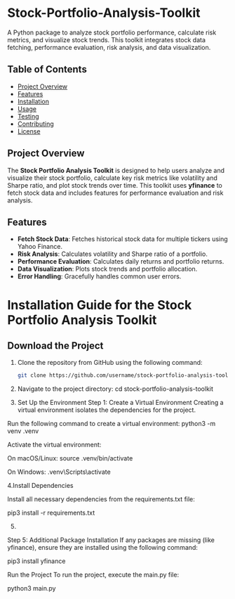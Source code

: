 # Stock-Portfolio-Analysis-Toolkit

A Python package to analyze stock portfolio performance, calculate risk metrics, and visualize stock trends. This toolkit integrates stock data fetching, performance evaluation, risk analysis, and data visualization.

## Table of Contents
- [Project Overview](#project-overview)
- [Features](#features)
- [Installation](#installation)
- [Usage](#usage)
- [Testing](#testing)
- [Contributing](#contributing)
- [License](#license)

## Project Overview

The **Stock Portfolio Analysis Toolkit** is designed to help users analyze and visualize their stock portfolio, calculate key risk metrics like volatility and Sharpe ratio, and plot stock trends over time. This toolkit uses **yfinance** to fetch stock data and includes features for performance evaluation and risk analysis.

## Features
- **Fetch Stock Data**: Fetches historical stock data for multiple tickers using Yahoo Finance.
- **Risk Analysis**: Calculates volatility and Sharpe ratio of a portfolio.
- **Performance Evaluation**: Calculates daily returns and portfolio returns.
- **Data Visualization**: Plots stock trends and portfolio allocation.
- **Error Handling**: Gracefully handles common user errors.

# Installation Guide for the Stock Portfolio Analysis Toolkit

## **Download the Project**

1. Clone the repository from GitHub using the following command:
   ```bash
   git clone https://github.com/username/stock-portfolio-analysis-toolkit.git

2. Navigate to the project directory:
cd stock-portfolio-analysis-toolkit

3. Set Up the Environment
Step 1: Create a Virtual Environment
Creating a virtual environment isolates the dependencies for the project.

Run the following command to create a virtual environment: python3 -m venv .venv

Activate the virtual environment:

On macOS/Linux: source .venv/bin/activate

On Windows: .venv\Scripts\activate

4.Install Dependencies

Install all necessary dependencies from the requirements.txt file:

pip3 install -r requirements.txt

5. 

Step 5: Additional Package Installation
If any packages are missing (like yfinance), ensure they are installed using the following command:

pip3 install yfinance

Run the Project
To run the project, execute the main.py file:

python3 main.py
